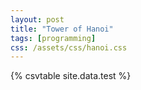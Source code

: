 ```yaml
---
layout: post
title: "Tower of Hanoi"
tags: [programming]
css: /assets/css/hanoi.css
---
```


{% csvtable site.data.test %}
